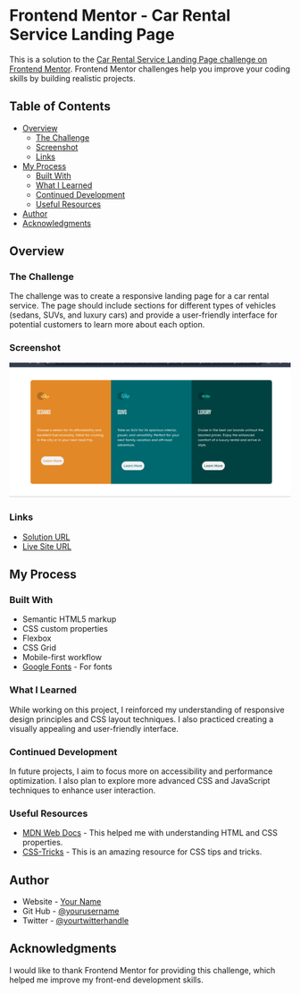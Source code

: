 # Frontend Mentor - Car Rental Service Landing Page

This is a solution to the [Car Rental Service Landing Page challenge on Frontend Mentor](https://www.frontendmentor.io/challenges/car-rental-service-landing-page). Frontend Mentor challenges help you improve your coding skills by building realistic projects.

## Table of Contents

- [Overview](#overview)
  - [The Challenge](#the-challenge)
  - [Screenshot](#screenshot)
  - [Links](#links)
- [My Process](#my-process)
  - [Built With](#built-with)
  - [What I Learned](#what-i-learned)
  - [Continued Development](#continued-development)
  - [Useful Resources](#useful-resources)
- [Author](#author)
- [Acknowledgments](#acknowledgments)

## Overview

### The Challenge

The challenge was to create a responsive landing page for a car rental service. The page should include sections for different types of vehicles (sedans, SUVs, and luxury cars) and provide a user-friendly interface for potential customers to learn more about each option.

### Screenshot

![Screenshot of the project](./image.png)

### Links

- [Solution URL](https://github.com/yourusername/your-repo-name)
- [Live Site URL](https://yourusername.github.io/your-repo-name)

## My Process

### Built With

- Semantic HTML5 markup
- CSS custom properties
- Flexbox
- CSS Grid
- Mobile-first workflow
- [Google Fonts](https://fonts.google.com/) - For fonts

### What I Learned

While working on this project, I reinforced my understanding of responsive design principles and CSS layout techniques. I also practiced creating a visually appealing and user-friendly interface.

### Continued Development

In future projects, I aim to focus more on accessibility and performance optimization. I also plan to explore more advanced CSS and JavaScript techniques to enhance user interaction.

### Useful Resources

- [MDN Web Docs](https://developer.mozilla.org/) - This helped me with understanding HTML and CSS properties.
- [CSS-Tricks](https://css-tricks.com/) - This is an amazing resource for CSS tips and tricks.

## Author

- Website - [Your Name](https://www.yourwebsite.com)
- Git Hub - [@yourusername](https://github.com/Farhan-MHD)
- Twitter - [@yourtwitterhandle](https://www.twitter.com/yourtwitterhandle)

## Acknowledgments

I would like to thank Frontend Mentor for providing this challenge, which helped me improve my front-end development skills.
